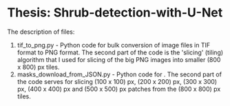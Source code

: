 # Thesis: Shrub-detection-with-U-Net







The description of files:
1. tif_to_png.py  -   Python code for bulk conversion of image files in TIF format to PNG format. The second part of the code is the 'slicing' (tiling) algorithm that I used for slicing of the big PNG images into smaller (800 x 800) px tiles. 
2. masks_download_from_JSON.py - Python code for . The second part of the code serves for slicing (100 x 100) px, (200 x 200) px, (300 x 300) px, (400 x 400) px and (500 x 500) px patches from the (800 x 800) px tiles.    
